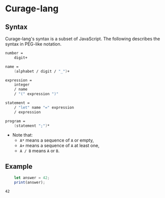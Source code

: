 # Curage-lang

## Syntax

Curage-lang's syntax is a subset of JavaScript. The following describes the syntax in PEG-like notation.

```fsharp
number =
    digit+

name =
    (alphabet / digit / "_")+

expression =
    integer
    / name
    / "(" expression ")"

statement =
    / "let" name "=" expression
    / expression

program =
    (statement ";")*
```

- Note that:
    - `A*` means a sequence of `A` or empty,
    - `A+` means a sequence of `A` at least one,
    - `A / B` means `A` or `B`.

## Example

```js
    let answer = 42;
    print(answer);
```

```
42
```
